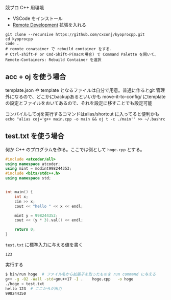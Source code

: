 競プロ C++ 用環境

- VSCode をインストール
- [Remote Development](https://marketplace.visualstudio.com/items?itemName=ms-vscode-remote.vscode-remote-extensionpack) 拡張を入れる

```bahs
git clone --recursive https://github.com/cxconj/kyoprocpp.git
cd kyoprocpp
code .
# remote conatainer で rebuild container をする.
# Ctrl-shift-P or Cmd-Shift-P(macの場合) で Command Palette を開いて、Remote-Containers: Rebuild Container を選択
```

## acc + oj を使う場合
template.json や template となるファイルは自分で用意。普通に作るとgit 管理外になるので、どこかにbackupあるといいかも
move-it-to-config/ にtemplate の設定とファイルをおいてあるので、それを設定に移すことでも設定可能

コンパイルしてojを実行するコマンドはalias/shortcut に入ってると便利かも
`echo "alias coj='g++ main.cpp -o main && oj t -c ./main'" >> ~/.bashrc`


## test.txt を使う場合
何か C++ のプログラムを作る。ここでは例として `hoge.cpp` とする。

```cpp
#include <atcoder/all>
using namespace atcoder;
using mint = modint998244353;
#include <bits/stdc++.h>
using namespace std;


int main() {
    int x;
    cin >> x;
    cout << "hello " << x << endl;

    mint y = 998244352;
    cout << (y * 3).val() << endl;

    return 0;
}
```


`test.txt` に標準入力に与える値を書く
```
123
```

実行する
```bash
$ bin/run hoge  # ファイル名から拡張子を取ったものを run command に与える
g++ -g -O2 -Wall -std=gnu++17 -I .    hoge.cpp   -o hoge
./hoge < test.txt
hello 123  # ここからが出力
998244350
```
